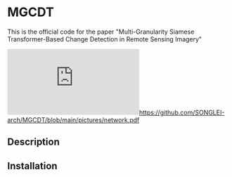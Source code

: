 # MGCDT

This is the official code for the paper "Multi-Granularity Siamese Transformer-Based Change Detection in Remote Sensing Imagery"

![./pictures/network.pdf](https://github.com/SONGLEI-arch/MGCDT/blob/main/pictures/network.pdf)https://github.com/SONGLEI-arch/MGCDT/blob/main/pictures/network.pdf

## Description



## Installation

